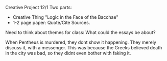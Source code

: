 Creative Project 12/1
Two parts:
  * Creative Thing "Logic in the Face of the Bacchae"
  * 1-2 page paper: Quote/Cite Sources. 

Need to think about themes for class: What could the essays be about?

When Pentheus is murdered, they dont show it happening. 
They merely discuss it, with a messenger. This was because the 
Greeks believed death in the city was bad, so they didnt even
bother with faking it. 
